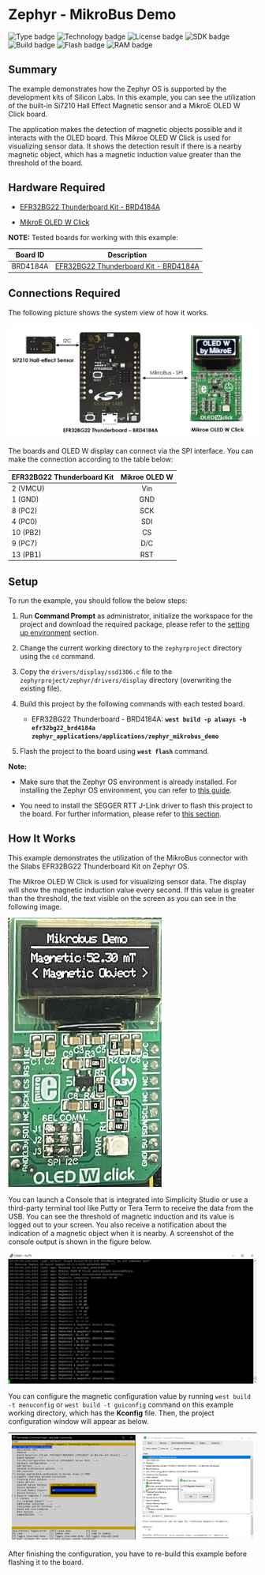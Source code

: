 # Zephyr - MikroBus Demo #

![Type badge](https://img.shields.io/badge/dynamic/json?url=https://raw.githubusercontent.com/SiliconLabs/application_examples_ci/master/zephyr_applications/zephyr_mikrobus_demo_common.json&label=Type&query=type&color=green)
![Technology badge](https://img.shields.io/badge/dynamic/json?url=https://raw.githubusercontent.com/SiliconLabs/application_examples_ci/master/zephyr_applications/zephyr_mikrobus_demo_common.json&label=Technology&query=technology&color=green)
![License badge](https://img.shields.io/badge/dynamic/json?url=https://raw.githubusercontent.com/SiliconLabs/application_examples_ci/master/zephyr_applications/zephyr_mikrobus_demo_common.json&label=License&query=license&color=green)
![SDK badge](https://img.shields.io/badge/dynamic/json?url=https://raw.githubusercontent.com/SiliconLabs/application_examples_ci/master/zephyr_applications/zephyr_mikrobus_demo_common.json&label=Zephyr%20version&query=zephyr_verion&color=green)
![Build badge](https://img.shields.io/endpoint?url=https://raw.githubusercontent.com/SiliconLabs/application_examples_ci/master/zephyr_applications/zephyr_mikrobus_demo_build_status.json)
![Flash badge](https://img.shields.io/badge/dynamic/json?url=https://raw.githubusercontent.com/SiliconLabs/application_examples_ci/master/zephyr_applications/zephyr_mikrobus_demo_common.json&label=Flash&query=flash&color=blue)
![RAM badge](https://img.shields.io/badge/dynamic/json?url=https://raw.githubusercontent.com/SiliconLabs/application_examples_ci/master/zephyr_applications/zephyr_mikrobus_demo_common.json&label=RAM&query=ram&color=blue)
## Summary ##

The example demonstrates how the Zephyr OS is supported by the development kits of Silicon Labs. In this example, you can see the utilization of the built-in Si7210 Hall Effect Magnetic sensor and a MikroE OLED W Click board.

The application makes the detection of magnetic objects possible and it interacts with the OLED board. This Mikroe OLED W Click is used for visualizing sensor data. It shows the detection result if there is a nearby magnetic object, which has a magnetic induction value greater than the threshold of the board.

## Hardware Required ##

 - [EFR32BG22 Thunderboard Kit - BRD4184A](https://www.silabs.com/development-tools/thunderboard/thunderboard-bg22-kit?tab=overview)

 - [MikroE OLED W Click](https://www.mikroe.com/oled-w-click)

**NOTE:**
Tested boards for working with this example:

| Board ID | Description  |
| ---------------------- | ------ |
| BRD4184A | [EFR32BG22 Thunderboard Kit - BRD4184A](https://www.silabs.com/development-tools/thunderboard/thunderboard-bg22-kit?tab=overview)    |

## Connections Required ##

The following picture shows the system view of how it works.

![hardware_connection](image/hardware_connection.png)

The boards and OLED W display can connect via the SPI interface. You can make the connection according to the table below:

| EFR32BG22 Thunderboard Kit  | Mikroe OLED W |
|:-------|:------:|
|  2 (VMCU)  |  Vin  |
|  1 (GND)  |  GND  |
|  8 (PC2)  |  SCK  |
| 4 (PC0)  |  SDI  |
|  10 (PB2)  |  CS  |
|  9 (PC7)  |  D/C  |
|  13 (PB1)  | RST  |

## Setup ##

To run the example, you should follow the below steps:

1. Run **Command Prompt** as administrator, initialize the workspace for the project and download the required package, please refer to the [setting up environment](../../README.md#setting-up-environment) section.
   
2. Change the current working directory to the `zephyrproject` directory using the `cd` command.

3. Copy the `drivers/display/ssd1306.c` file to the `zephyrproject/zephyr/drivers/display` directory (overwriting the existing file).

4. Build this project by the following commands with each tested board.

   - EFR32BG22 Thunderboard - BRD4184A: **`west build -p always -b efr32bg22_brd4184a zephyr_applications/applications/zephyr_mikrobus_demo`**

5. Flash the project to the board using **`west flash`** command.

**Note:**

- Make sure that the Zephyr OS environment is already installed. For installing the Zephyr OS environment, you can refer to [this guide](../../README.md#setting-up-environment).

- You need to install the SEGGER RTT J-Link driver to flash this project to the board. For further information, please refer to [this section](../../README.md#flash-the-application).

## How It Works ##

This example demonstrates the utilization of the MikroBus connector with the Silabs EFR32BG22 Thunderboard Kit on Zephyr OS.

The Mikroe OLED W Click is used for visualizing sensor data. The display will show the magnetic induction value every second. If this value is greater than the threshold, the <Magnetic Object> text visible on the screen as you can see in the following image.


![oled_screen](image/oled_screen.png)

You can launch a Console that is integrated into Simplicity Studio or use a third-party terminal tool like Putty or Tera Term to receive the data from the USB.  You can see the threshold of magnetic induction and its value is logged out to your screen. You also receive a notification about the indication of a magnetic object when it is nearby. A screenshot of the console output is shown in the figure below.

![console_log](image/console_log.png)

You can configure the magnetic configuration value by running `west build -t menuconfig` or `west build -t guiconfig` command on this example working directory, which has the **Kconfig** file. Then, the project configuration window will appear as below.

| ![menu_config](image/menu_config.png) | ![guiconfig](image/guiconfig.png)|
| - | - |

After finishing the configuration, you have to re-build this example before flashing it to the board.

